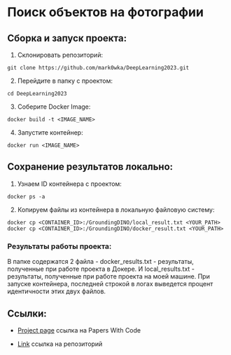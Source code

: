 # Поиск объектов на фотографии

## Сборка и запуск проекта:

1. Склонировать репозиторий:

`git clone https://github.com/mark0wka/DeepLearning2023.git`

2. Перейдите в папку с проектом:

`cd DeepLearning2023`

3. Соберите Docker Image:

`docker build -t <IMAGE_NAME>`

4. Запустите контейнер:

`docker run <IMAGE_NAME>`

## Сохранение результатов локально:

1. Узнаем ID контейнера с проектом:

`docker ps -a`

2. Копируем файлы из контейнера в локальную файловую систему:

`docker cp <CONTAINER_ID>:/GroundingDINO/local_result.txt <YOUR_PATH>`
`docker cp <CONTAINER_ID>:/GroundingDINO/docker_result.txt <YOUR_PATH>`

### Результаты работы проекта:

В папке содержатся 2 файла - docker_results.txt - результаты, полученные при работе проекта в Докере. 
И local_results.txt - результаты, полученные при работе проекта на моей машине.
При запуске контейнера, последней строкой в логах выведется процент идентичности этих двух файлов.

## Ссылки:
+ [Project page](https://paperswithcode.com/paper/grounding-dino-marrying-dino-with-grounded) ссылка на Papers With Code

+ [Link](https://github.com/idea-research/groundingdino) ссылка на репозиторий